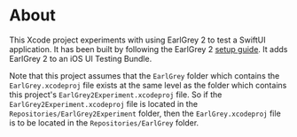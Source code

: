 # About

This Xcode project experiments with using EarlGrey 2 to test a SwiftUI application. It has been built by following the EarlGrey 2 [setup guide](https://github.com/google/EarlGrey/blob/earlgrey2/docs/setup.md). It adds EarlGrey 2 to an iOS UI Testing Bundle.

Note that this project assumes that the `EarlGrey` folder which contains the `EarlGrey.xcodeproj` file exists at the same level as the folder which contains this project's `EarlGrey2Experiment.xcodeproj` file. So if the `EarlGrey2Experiment.xcodeproj` file is located in the `Repositories/EarlGrey2Experiment` folder, then the `EarlGrey.xcodeproj` file is to be located in the `Repositories/EarlGrey` folder.
